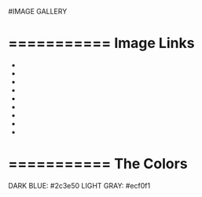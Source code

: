 #IMAGE GALLERY

===========
Image Links
===========

- 
- 
- 
- 
- 
- 
- 
- 
- 


===========
The Colors
===========
DARK BLUE: #2c3e50
LIGHT GRAY: #ecf0f1